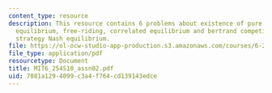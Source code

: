 ```yaml
---
content_type: resource
description: This resource contains 6 problems about existence of pure strategy Nash
  equilibrium, free-riding, correlated equilibrium and bertrand competition with mixed
  strategy Nash equilibrium.
file: https://ol-ocw-studio-app-production.s3.amazonaws.com/courses/6-254-game-theory-with-engineering-applications-spring-2010/7881a1294099c3a4f764cd139143edce_MIT6_254S10_assn02.pdf
file_type: application/pdf
resourcetype: Document
title: MIT6_254S10_assn02.pdf
uid: 7881a129-4099-c3a4-f764-cd139143edce
---
```

